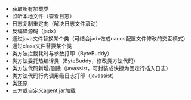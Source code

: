 - 获取所有加载类
- 监听本地文件（查看日志）
- 日志复制重定向（解决日志文件滚动）
- 反编译源码（jadx）
- 通过java文件替换某个类（可结合jadx做成nacos配置文件修改的交互模式）
- 通过class文件替换某个类
- 类方法拦截耗时与参数打印（ByteBuddy）
- 类方法委托热编译类（ByteBuddy，修改类方法代码）
- 类方法代码新增/删除（javassist，可封装成快捷为固定行插入日志）
- 类方法代码行内调用级日志打印（javassist）
- 类还原
- 三方或自定义agent.jar加载